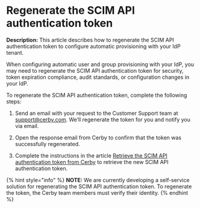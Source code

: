 # Regenerate the SCIM API authentication token

**Description:** This article describes how to regenerate the SCIM API authentication token to configure automatic provisioning with your IdP tenant.

When configuring automatic user and group provisioning with your IdP, you may
need to regenerate the SCIM API authentication token for security, token
expiration compliance, audit standards, or configuration changes in your IdP.

To regenerate the SCIM API authentication token, complete the following steps:

  1. Send an email with your request to the Customer Support team at [support@cerby.com](mailto:support@cerby.com). We’ll regenerate the token for you and notify you via email.

  2. Open the response email from Cerby to confirm that the token was successfully regenerated.

  3. Complete the instructions in the article [Retrieve the SCIM API authentication token from Cerby](https://help.cerby.com/en/articles/5683294-retrieve-the-scim-api-authentication-token-from-cerby) to retrieve the new SCIM API authentication token.

{% hint style="info" %} **NOTE:** We are currently developing a self-service
solution for regenerating the SCIM API authentication token. To regenerate the
token, the Cerby team members must verify their identity. {% endhint %}

